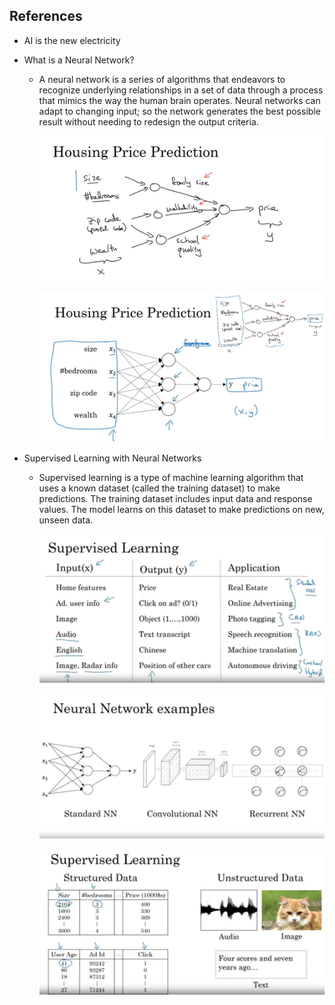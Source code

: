 ## References

- AI is the new electricity

- What is a Neural Network?
 
    - A neural network is a series of algorithms that endeavors to recognize underlying relationships in a set of data through a process that mimics the way the human brain operates. Neural networks can adapt to changing input; so the network generates the best possible result without needing to redesign the output criteria.

        ![alt text](image.png)

        ![alt text](image-1.png)

- Supervised Learning with Neural Networks

    - Supervised learning is a type of machine learning algorithm that uses a known dataset (called the training dataset) to make predictions. The training dataset includes input data and response values. The model learns on this dataset to make predictions on new, unseen data.

        ![alt text](image-2.png)

        ![alt text](image-3.png)

        ![alt text](image-4.png)

        